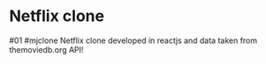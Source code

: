 # Netflix clone
#01 #mjclone Netflix clone developed in reactjs and data taken from themoviedb.org API!
